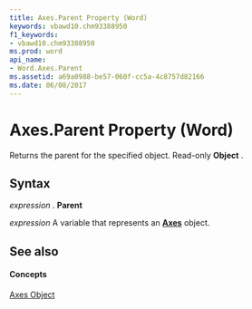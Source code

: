 ```yaml
---
title: Axes.Parent Property (Word)
keywords: vbawd10.chm93388950
f1_keywords:
- vbawd10.chm93388950
ms.prod: word
api_name:
- Word.Axes.Parent
ms.assetid: a69a0988-be57-060f-cc5a-4c8757d82166
ms.date: 06/08/2017
---
```



# Axes.Parent Property (Word)

Returns the parent for the specified object. Read-only **Object** .


## Syntax

 _expression_ . **Parent**

 _expression_ A variable that represents an **[Axes](axes-object-word.md)** object.


## See also


#### Concepts


[Axes Object](axes-object-word.md)

